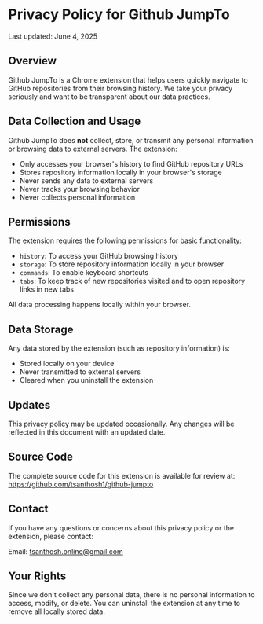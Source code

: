 # Privacy Policy for Github JumpTo

Last updated: June 4, 2025

## Overview

Github JumpTo is a Chrome extension that helps users quickly navigate to GitHub repositories from their browsing history. We take your privacy seriously and want to be transparent about our data practices.

## Data Collection and Usage

Github JumpTo does **not** collect, store, or transmit any personal information or browsing data to external servers. The extension:

- Only accesses your browser's history to find GitHub repository URLs
- Stores repository information locally in your browser's storage
- Never sends any data to external servers
- Never tracks your browsing behavior
- Never collects personal information

## Permissions

The extension requires the following permissions for basic functionality:
- `history`: To access your GitHub browsing history
- `storage`: To store repository information locally in your browser
- `commands`: To enable keyboard shortcuts
- `tabs`: To keep track of new repositories visited and to open repository links in new tabs

All data processing happens locally within your browser.

## Data Storage

Any data stored by the extension (such as repository information) is:
- Stored locally on your device
- Never transmitted to external servers
- Cleared when you uninstall the extension

## Updates

This privacy policy may be updated occasionally. Any changes will be reflected in this document with an updated date.

## Source Code

The complete source code for this extension is available for review at:
https://github.com/tsanthosh1/github-jumpto

## Contact

If you have any questions or concerns about this privacy policy or the extension, please contact:

Email: tsanthosh.online@gmail.com

## Your Rights

Since we don't collect any personal data, there is no personal information to access, modify, or delete. You can uninstall the extension at any time to remove all locally stored data.
